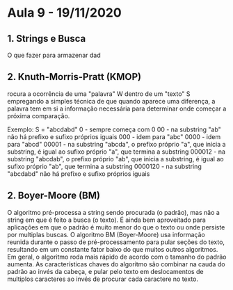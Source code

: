 # Aula 9 - 19/11/2020

## **1. Strings e Busca**
O que fazer para armazenar dad

## **2. Knuth-Morris-Pratt (KMOP)**
rocura a ocorrência de uma "palavra" W dentro de um "texto" S empregando a simples técnica de que quando aparece uma diferença, a palavra tem em si a informação necessária para determinar onde começar a próxima comparação.

Exemplo:
S = "abcdabd"
0 - sempre começa com 0
00 - na substring "ab" não há prefixo e sufixo próprios iguais
000 - idem para "abc"
0000 - idem para "abcd"
00001 - na substring "abcda", o prefixo próprio "a", que inicia a substring, é igual ao sufixo próprio "a", que termina a substring
000012 - na substring "abcdab", o prefixo próprio "ab", que inicia a substring, é igual ao sufixo próprio "ab", que termina a substring
0000120 - na substring "abcdabd" não há prefixo e sufixo próprios iguais


## **2. Boyer-Moore (BM)**
O algoritmo pré-processa a string sendo procurada (o padrão), mas não a string em que é feito a busca (o texto). É ainda bem aproveitado para aplicações em que o padrão é muito menor do que o texto ou onde persiste por multiplas buscas. O algoritmo BM (Boyer-Moore) usa informação reunida durante o passo de pré-processamento para pular seções do texto, resultando em um constante fator baixo do que muitos outros algoritmos. Em geral, o algoritmo roda mais rápido de acordo com o tamanho do padrão aumenta. As características chaves do algoritmo são combinar na cauda do padrão ao invés da cabeça, e pular pelo texto em deslocamentos de multiplos caracteres ao invés de procurar cada caractere no texto.

